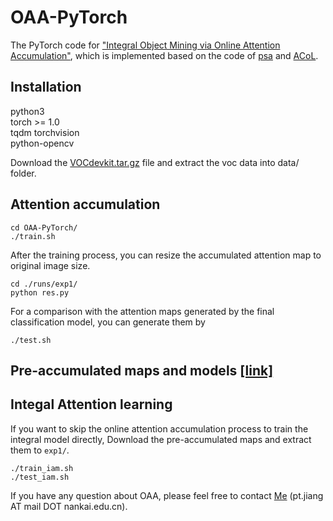 # OAA-PyTorch
The PyTorch code for ["Integral Object Mining via Online Attention Accumulation"](http://openaccess.thecvf.com/content_ICCV_2019/papers/Jiang_Integral_Object_Mining_via_Online_Attention_Accumulation_ICCV_2019_paper.pdf), which is implemented based on the code of [psa](https://github.com/jiwoon-ahn/psa) and [ACoL](https://github.com/xiaomengyc/ACoL). 
## Installation
python3  
torch >= 1.0  
tqdm
torchvision  
python-opencv

Download the [VOCdevkit.tar.gz](https://drive.google.com/file/d/1uh5bWXvLOpE-WZUUtO77uwCB4Qnh6d7X/view) file and extract the voc data into data/ folder.

## Attention accumulation
```
cd OAA-PyTorch/
./train.sh 
```
After the training process, you can resize the accumulated attention map to original image size.
```
cd ./runs/exp1/
python res.py
```
For a comparison with the attention maps generated by the final classification model, you can generate them by
```
./test.sh
```
## Pre-accumulated maps and models [[link]](https://drive.google.com/drive/folders/1mu_rYkZ8hCiM0X9tjq04R0K-gJ17RPRU?usp=sharing)
## Integal Attention learning
If you want to skip the online attention accumulation process to train the integral model directly, Download the pre-accumulated maps and 
extract them to `exp1/`.
```
./train_iam.sh
./test_iam.sh
```
If you have any question about OAA, please feel free to contact [Me](https://pengtaojiang.github.io/) (pt.jiang AT mail DOT nankai.edu.cn). 
